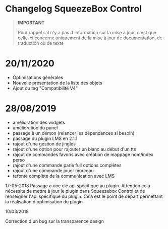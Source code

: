 # Changelog SqueezeBox Control

>**IMPORTANT**
>
>Pour rappel s'il n'y a pas d'information sur la mise à jour, c'est que celle-ci concerne uniquement de la mise à jour de documentation, de traduction ou de texte

# 20/11/2020

- Optimisations générales
- Nouvelle présentation de la liste des objets
- Ajout du tag "Compatibilité V4"

# 28/08/2019
- amélioration des widgets
- amélioration du panel
- passage à un démon (relancer les dépendances si besoin)
- passage du plugin LMS en 2.1.1
- rajout d'une gestion de jingles
- rajout d'une option pour rajouter un blanc au début d'un tts
- rajout de commandes favoris avec création de mappage nom/index perso
- rajout d'une commande parle full options complètes
- rajout d'une commande jouer morceau
- refonte complète de la communication avec LMS


17-05-2018
Passage a une clé api spécifique au plugin. Attention cela nécessite de mettre à jour le plugin dans Squeezebox Control et de renseigner l'api spécifique du plugin. Cela est le point de départ permettant la réalisation d'optimisation du plugin

10/03/2018

Correction d'un bug sur la transparence design
